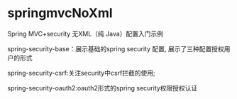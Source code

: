 # springmvcNoXml
Spring MVC+security 无XML（纯 Java）配置入门示例

spring-security-base：展示基础的spring security 配置,
                      展示了三种配置授权用户的形式
                      
spring-security-csrf:关注security中csrf拦截的使用;

spring-security-oauth2:oauth2形式的spring security权限授权认证
